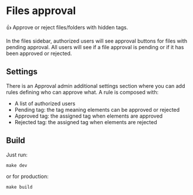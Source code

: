 # Files approval

👍 Approve or reject files/folders with hidden tags.

In the files sidebar, authorized users will see approval buttons for files with pending approval.
All users will see if a file approval is pending or if it has been approved or rejected.

## Settings

There is an Approval admin additional settings section where you can add rules defining who can approve what.
A rule is composed with:
* A list of authorized users
* Pending tag: the tag meaning elements can be approved or rejected
* Approved tag: the assigned tag when elements are approved
* Rejected tag: the assigned tag when elements are rejected


## Build

Just run:
```
make dev
```
or for production:
```
make build
```
